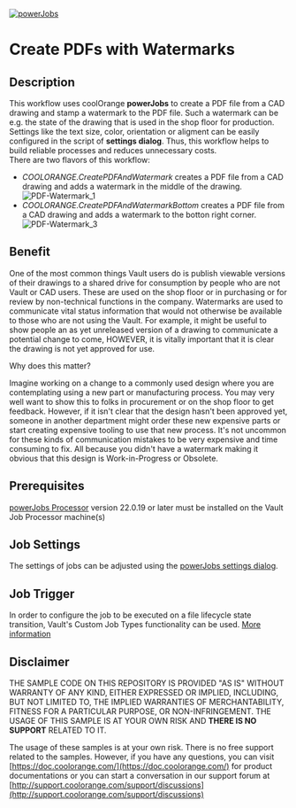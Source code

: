 [![powerJobs](https://img.shields.io/badge/powerJobs_Processor-22.0.19-orange.svg)](https://www.coolorange.com/powerjobs)

# Create PDFs with Watermarks

## Description
This workflow uses coolOrange **powerJobs** to create a PDF file from a CAD drawing and stamp a watermark to the PDF file. Such a watermark can be e.g. the state of the drawing that is used in the shop floor for production. Settings like the text size, color, orientation or aligment can be easily configured in the script of **settings dialog**. Thus, this workflow helps to build reliable processes and reduces unnecessary costs.  
There are two flavors of this workflow:

* *COOLORANGE.CreatePDFAndWatermark* creates a PDF file from a CAD drawing and adds a watermark in the middle of the drawing.  
![PDF-Watermark_1](https://user-images.githubusercontent.com/36193155/165478911-ba3c2837-7efc-4290-be23-6eabd1844702.jpg)  
* *COOLORANGE.CreatePDFAndWatermarkBottom* creates a PDF file from a CAD drawing and adds a watermark to the botton right corner.  
![PDF-Watermark_3](https://user-images.githubusercontent.com/36193155/165480615-f54f6841-c003-4033-a10c-16f699267b8b.jpg)

## Benefit ##
One of the most common things Vault users do is publish viewable versions of their drawings to a shared drive for consumption by people who are not Vault or CAD users. These are used on the shop floor or in purchasing or for review by non-technical functions in the company. Watermarks are used to communicate vital status information that would not otherwise be available to those who are not using the Vault. For example, it might be useful to show people an as yet unreleased version of a drawing to communicate a potential change to come, HOWEVER, it is vitally important that it is clear the drawing is not yet approved for use.

Why does this matter? 

Imagine working on a change to a commonly used design where you are contemplating using a new part or manufacturing process. You may very well want to show this to folks in procurement or on the shop floor to get feedback. However, if it isn't clear that the design hasn't been approved yet, someone in another department might order these new expensive parts or start creating expensive tooling to use that new process. It's not uncommon for these kinds of communication mistakes to be very expensive and time consuming to fix. All because you didn't have a watermark making it obvious that this design is Work-in-Progress or Obsolete.

## Prerequisites
[powerJobs Processor](https://www.coolorange.com/powerjobs) version 22.0.19 or later must be installed on the Vault Job Processor machine(s)  

## Job Settings
The settings of jobs can be adjusted using the [powerJobs  settings dialog](https://doc.coolorange.com/projects/coolorange-powerjobsprocessordocs/en/stable/job_configuration/#powerjobs-settings-dialog).

## Job Trigger
In order to configure the job to be executed on a file lifecycle state transition, Vault's Custom Job Types functionality can be used. [More information](https://doc.coolorange.com/projects/coolorange-powerjobsprocessordocs/en/stable/getting_started/#how-to-embed-the-job-in-a-status-change)

## Disclaimer

THE SAMPLE CODE ON THIS REPOSITORY IS PROVIDED "AS IS" WITHOUT WARRANTY OF ANY KIND, EITHER EXPRESSED OR IMPLIED, INCLUDING, BUT NOT LIMITED TO, THE IMPLIED WARRANTIES OF MERCHANTABILITY, FITNESS FOR A PARTICULAR PURPOSE, OR NON-INFRINGEMENT.
THE USAGE OF THIS SAMPLE IS AT YOUR OWN RISK AND **THERE IS NO SUPPORT** RELATED TO IT.

The usage of these samples is at your own risk. There is no free support related to the samples. However, if you have any questions, you can visit [https://doc.coolorange.com/](https://doc.coolorange.com/) for product documentations or you can start a conversation in our support forum at [http://support.coolorange.com/support/discussions](http://support.coolorange.com/support/discussions)
